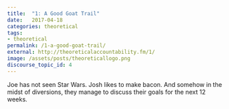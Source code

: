 ```yaml
---
title:  "1: A Good Goat Trail"
date:   2017-04-18
categories: theoretical
tags:
- theoretical
permalink: /1-a-good-goat-trail/
external: http://theoreticalaccountability.fm/1/
image: /assets/posts/theoreticallogo.png
discourse_topic_id: 4
---
```

Joe has not seen Star Wars. Josh likes to make bacon. And somehow in the midst of diversions, they manage to discuss their goals for the next 12 weeks.
<!--more-->
